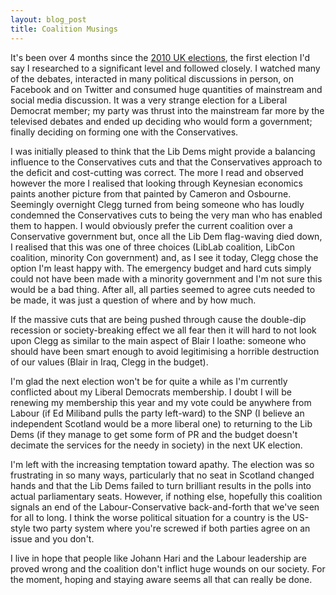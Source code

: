 ```yaml
---
layout: blog_post
title: Coalition Musings
---
```

It's been over 4 months since the [2010 UK elections](http://en.wikipedia.org/wiki/United_Kingdom_general_election,_2010), the first election I'd say I researched to a significant level and followed closely. I watched many of the debates, interacted in many political discussions in person, on Facebook and on Twitter and consumed huge quantities of mainstream and social media discussion. It was a very strange election for a Liberal Democrat member; my party was thrust into the mainstream far more by the televised debates and ended up deciding who would form a government; finally deciding on forming one with the Conservatives.

I was initially pleased to think that the Lib Dems might provide a balancing influence to the Conservatives cuts and that the Conservatives approach to the deficit and cost-cutting was correct. The more I read and observed however the more I realised that looking through Keynesian economics paints another picture from that painted by Cameron and Osbourne. Seemingly overnight Clegg turned from being someone who has loudly condemned the Conservatives cuts to being the very man who has enabled them to happen. I would obviously prefer the current coalition over a Conservative government but, once all the Lib Dem flag-waving died down, I realised that this was one of three choices (LibLab coalition, LibCon coalition, minority Con government) and, as I see it today, Clegg chose the option I'm least happy with. The emergency budget and hard cuts simply could not have been made with a minority government and I'm not sure this would be a bad thing. After all, all parties seemed to agree cuts needed to be made, it was just a question of where and by how much.

If the massive cuts that are being pushed through cause the double-dip recession or society-breaking effect we all fear then it will hard to not look upon Clegg as similar to the main aspect of Blair I loathe: someone who should have been smart enough to avoid legitimising a horrible destruction of our values (Blair in Iraq, Clegg in the budget).

I'm glad the next election won't be for quite a while as I'm currently conflicted about my Liberal Democrats membership. I doubt I will be renewing my membership this year and my vote could be anywhere from Labour (if Ed Miliband pulls the party left-ward) to the SNP (I believe an independent Scotland would be a more liberal one) to returning to the Lib Dems (if they manage to get some form of PR and the budget doesn't decimate the services for the needy in society) in the next UK election.

I'm left with the increasing temptation toward apathy. The election was so frustrating in so many ways, particularly that no seat in Scotland changed hands and that the Lib Dems failed to turn brilliant results in the polls into actual parliamentary seats. However, if nothing else, hopefully this coalition signals an end of the Labour-Conservative back-and-forth that we've seen for all to long. I think the worse political situation for a country is the US-style two party system where you're screwed if both parties agree on an issue and you don't.

I live in hope that people like Johann Hari and the Labour leadership are proved wrong and the coalition don't inflict huge wounds on our society. For the moment, hoping and staying aware seems all that can really be done.
